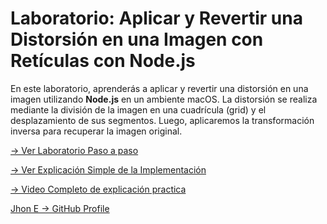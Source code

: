 # **Laboratorio: Aplicar y Revertir una Distorsión en una Imagen con Retículas con Node.js**

En este laboratorio, aprenderás a aplicar y revertir una distorsión en una imagen utilizando **Node.js** en un ambiente macOS. La distorsión se realiza mediante la división de la imagen en una cuadrícula (grid) y el desplazamiento de sus segmentos. Luego, aplicaremos la transformación inversa para recuperar la imagen original.


[-> Ver Laboratorio Paso a paso ](https://github.com/jhoney787813/laboratorio_reticulas_y_distorsiones/blob/main/Laboratorio_reticulas_y_distorsiones.md)

[-> Ver Explicación Simple de la Implementación]()

[-> Video Completo de explicación practica]()



[Jhon E -> GitHub Profile](https://github.com/jhoney787813/)
